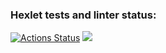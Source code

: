 ### Hexlet tests and linter status:
[![Actions Status](https://github.com/Swar1ey/java-project-61/workflows/hexlet-check/badge.svg)](https://github.com/Swar1ey/java-project-61/actions)
<a href="https://codeclimate.com/github/Swar1ey/java-project-61/maintainability"><img src="https://api.codeclimate.com/v1/badges/6dce63f87b4ecfba34de/maintainability" /></a>
